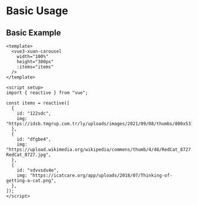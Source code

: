 # Basic Usage

## Basic Example

<vue3-xuan-carousel
  :items="items"
  width="100%"
  height="300px"
  :autoPlay="false"
/> 

<script setup>
import { reactive } from "vue";
const items = reactive([
  {
    id: "122sdc",
    img: "https://idsb.tmgrup.com.tr/ly/uploads/images/2021/09/08/thumbs/800x531/142774.jpg",
  },
  {
    id: "dfgbe4",
    img: "https://upload.wikimedia.org/wikipedia/commons/thumb/4/48/RedCat_8727.jpg/1200px-RedCat_8727.jpg",
  },
  {
    id: "sdvvsdv4e",
    img: "https://icatcare.org/app/uploads/2018/07/Thinking-of-getting-a-cat.png",
  },
]);

</script>

```vue
<template>
  <vue3-xuan-carousel
    width="100%"
    height="300px"
    :items="items"
  /> 
</template>

<script setup>
import { reactive } from "vue";

const items = reactive([
  {
    id: "122sdc",
    img: "https://idsb.tmgrup.com.tr/ly/uploads/images/2021/09/08/thumbs/800x531/142774.jpg",
  },
  {
    id: "dfgbe4",
    img: "https://upload.wikimedia.org/wikipedia/commons/thumb/4/48/RedCat_8727.jpg/1200px-RedCat_8727.jpg",
  },
  {
    id: "sdvvsdv4e",
    img: "https://icatcare.org/app/uploads/2018/07/Thinking-of-getting-a-cat.png",
  },
]);
</script>
```
